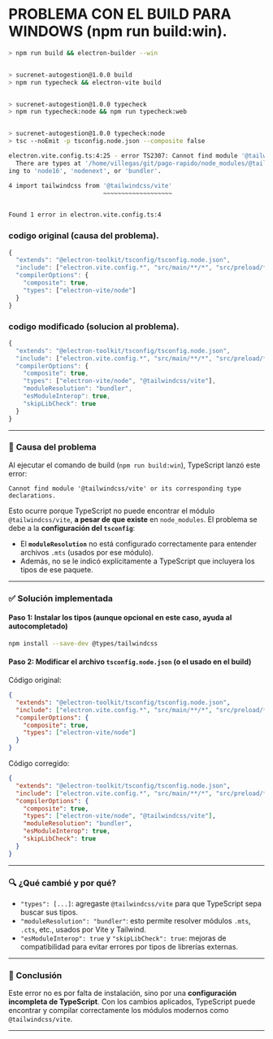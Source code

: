 # PROBLEMA CON EL BUILD PARA WINDOWS (npm run build:win).


```bash
> npm run build && electron-builder --win


> sucrenet-autogestion@1.0.0 build
> npm run typecheck && electron-vite build


> sucrenet-autogestion@1.0.0 typecheck
> npm run typecheck:node && npm run typecheck:web


> sucrenet-autogestion@1.0.0 typecheck:node
> tsc --noEmit -p tsconfig.node.json --composite false

electron.vite.config.ts:4:25 - error TS2307: Cannot find module '@tailwindcss/vite' or its corresponding type declarations.
  There are types at '/home/villegas/git/pago-rapido/node_modules/@tailwindcss/vite/dist/index.d.mts', but this result could not be resolved under your current 'moduleResolution' setting. Consider updat
ing to 'node16', 'nodenext', or 'bundler'.

4 import tailwindcss from '@tailwindcss/vite'
                          ~~~~~~~~~~~~~~~~~~~


Found 1 error in electron.vite.config.ts:4
```

### codigo original (causa del problema).

```ts tsconfig.node.json (original).
{
  "extends": "@electron-toolkit/tsconfig/tsconfig.node.json",
  "include": ["electron.vite.config.*", "src/main/**/*", "src/preload/**/*"],
  "compilerOptions": {
    "composite": true,
    "types": ["electron-vite/node"]
  }
}
```

### codigo modificado (solucion al problema).
```ts tsconfig.node.json (modificado - solucion).
{
  "extends": "@electron-toolkit/tsconfig/tsconfig.node.json",
  "include": ["electron.vite.config.*", "src/main/**/*", "src/preload/**/*"],
  "compilerOptions": {
    "composite": true,
    "types": ["electron-vite/node", "@tailwindcss/vite"],
    "moduleResolution": "bundler",
    "esModuleInterop": true,
    "skipLibCheck": true
  }
}

```



---

### 🧩 **Causa del problema**

Al ejecutar el comando de build (`npm run build:win`), TypeScript lanzó este error:

```
Cannot find module '@tailwindcss/vite' or its corresponding type declarations.
```

Esto ocurre porque TypeScript no puede encontrar el módulo `@tailwindcss/vite`, **a pesar de que existe** en `node_modules`.
El problema se debe a la **configuración del `tsconfig`**:

* El **`moduleResolution`** no está configurado correctamente para entender archivos `.mts` (usados por ese módulo).
* Además, no se le indicó explícitamente a TypeScript que incluyera los tipos de ese paquete.

---

### ✅ **Solución implementada**

#### Paso 1: Instalar los tipos (aunque opcional en este caso, ayuda al autocompletado)

```bash
npm install --save-dev @types/tailwindcss
```

#### Paso 2: Modificar el archivo `tsconfig.node.json` (o el usado en el build)

Código original:

```json
{
  "extends": "@electron-toolkit/tsconfig/tsconfig.node.json",
  "include": ["electron.vite.config.*", "src/main/**/*", "src/preload/**/*"],
  "compilerOptions": {
    "composite": true,
    "types": ["electron-vite/node"]
  }
}
```

Código corregido:

```json
{
  "extends": "@electron-toolkit/tsconfig/tsconfig.node.json",
  "include": ["electron.vite.config.*", "src/main/**/*", "src/preload/**/*"],
  "compilerOptions": {
    "composite": true,
    "types": ["electron-vite/node", "@tailwindcss/vite"],
    "moduleResolution": "bundler",
    "esModuleInterop": true,
    "skipLibCheck": true
  }
}
```

---

### 🔍 **¿Qué cambié y por qué?**

* `"types": [...]`: agregaste `@tailwindcss/vite` para que TypeScript sepa buscar sus tipos.
* `"moduleResolution": "bundler"`: esto permite resolver módulos `.mts`, `.cts`, etc., usados por Vite y Tailwind.
* `"esModuleInterop": true` y `"skipLibCheck": true`: mejoras de compatibilidad para evitar errores por tipos de librerías externas.

---

### 🧠 Conclusión

Este error no es por falta de instalación, sino por una **configuración incompleta de TypeScript**.
Con los cambios aplicados, TypeScript puede encontrar y compilar correctamente los módulos modernos como `@tailwindcss/vite`.

---

